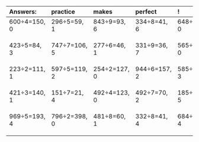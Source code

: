 | Answers: | practice | makes | perfect | ! |
| :--- | :--- | :--- | :--- | :--- |
| 600÷4=150, 0 | 296÷5=59, 1 | 843÷9=93, 6 | 334÷8=41, 6 | 648÷3=216, 0 | 
|   |   |   |   |   | 
|   |   |   |   |   | 
|   |   |   |   |   | 
| 423÷5=84, 3 | 747÷7=106, 5 | 277÷6=46, 1 | 331÷9=36, 7 | 565÷5=113, 0 | 
|   |   |   |   |   | 
|   |   |   |   |   | 
|   |   |   |   |   | 
| 223÷2=111, 1 | 597÷5=119, 2 | 254÷2=127, 0 | 944÷6=157, 2 | 585÷6=97, 3 | 
|   |   |   |   |   | 
|   |   |   |   |   | 
|   |   |   |   |   | 
| 421÷3=140, 1 | 151÷7=21, 4 | 492÷4=123, 0 | 492÷7=70, 2 | 185÷6=30, 5 | 
|   |   |   |   |   | 
|   |   |   |   |   | 
|   |   |   |   |   | 
| 969÷5=193, 4 | 796÷2=398, 0 | 481÷8=60, 1 | 332÷8=41, 4 | 684÷5=136, 4 | 
|   |   |   |   |   | 
|   |   |   |   |   | 
|   |   |   |   |   | 

